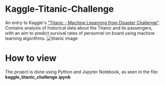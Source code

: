# Kaggle-Titanic-Challenge

An entry to Kaggle's  ["Titanic - Machine Leearning from Disaster Challenge"](https://www.kaggle.com/c/titanic).
Contains analysis of historical data about the Titanic and its passengers, with an aim to predict survival rates
of personnel on board using machine learning algorithms.
![titanic image](https://i.ibb.co/f8Gy6SG/Titanic-Cobh-Harbour-1912.jpg)

# How to view
The project is done using Python and Jupyter Notebook, as seen in the file: **kaggle_titanic_challenge.ipynb**
